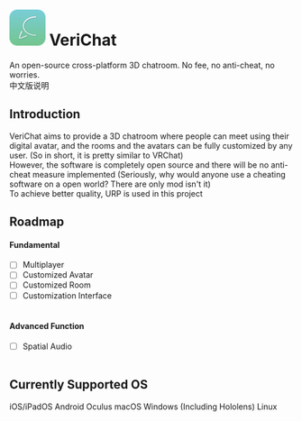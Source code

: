 # ![](Resources/VChatLogo-01.png) VeriChat
An open-source cross-platform 3D chatroom. No fee, no anti-cheat, no worries.<br />
中文版说明
## Introduction
VeriChat aims to provide a 3D chatroom where people can meet using their digital avatar, and the rooms and the avatars can be fully customized by any user. (So in short, it is pretty similar to VRChat)<br />
However, the software is completely open source and there will be no anti-cheat measure implemented (Seriously, why would anyone use a cheating software on a open world? There are only mod isn't it)<br />
To achieve better quality, URP is used in this project
## Roadmap

#### Fundamental
- [ ] Multiplayer<br />
- [ ] Customized Avatar<br />
- [ ] Customized Room<br />
- [ ] Customization Interface<br /><br />

#### Advanced Function
- [ ] Spatial Audio<br /><br />

## Currently Supported OS
iOS/iPadOS
Android
Oculus
macOS
Windows (Including Hololens)
Linux


